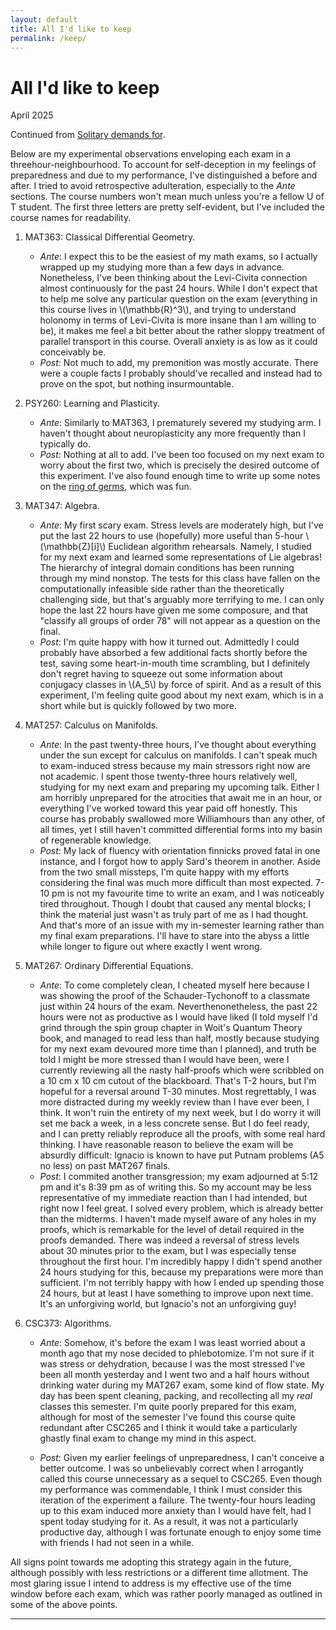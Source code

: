 ```yaml
---
layout: default
title: All I'd like to keep
permalink: /keep/
---
```


# All I'd like to keep

<p class="date">April 2025</p>

Continued from <a href="/solitary">Solitary demands for</a>.

Below are my experimental observations enveloping each exam in a threehour-neighbourhood. To account for self-deception in my feelings of preparedness and due to my performance, I've distinguished a before and after. I tried to avoid retrospective adulteration, especially to the *Ante* sections. The course numbers won't mean much unless you're a fellow U of T student. The first three letters are pretty self-evident, but I've included the course names for readability.

1. MAT363: Classical Differential Geometry.
    * *Ante*: I expect this to be the easiest of my math exams, so I actually wrapped up my studying more than a few days in advance. Nonetheless, I've been thinking about the Levi-Civita connection almost continuously for the past 24 hours. While I don't expect that to help me solve any particular question on the exam (everything in this course lives in \\(\mathbb{R}^3\\), and trying to understand holonomy in terms of Levi-Civita is more insane than I am willing to be), it makes me feel a bit better about the rather sloppy treatment of parallel transport in this course. Overall anxiety is as low as it could conceivably be.
    * *Post*: Not much to add, my premonition was mostly accurate. There were a couple facts I probably should've recalled and instead had to prove on the spot, but nothing insurmountable.

2. PSY260: Learning and Plasticity.
    * *Ante*: Similarly to MAT363, I prematurely severed my studying arm. I haven't thought about neuroplasticity any more frequently than I typically do.
    * *Post*: Nothing at all to add. I've been too focused on my next exam to worry about the first two, which is precisely the desired outcome of this experiment. I've also found enough time to write up some notes on the <a href="/assets/files/ring-of-germs.pdf" class="pdf-link" target="_blank">ring of germs</a>, which was fun.

3. MAT347: Algebra.
    * *Ante*: My first scary exam. Stress levels are moderately high, but I've put the last 22 hours to use (hopefully) more useful than 5-hour \\(\mathbb{Z}[i]\\) Euclidean algorithm rehearsals. Namely, I studied for my next exam and learned some representations of Lie algebras! The hierarchy of integral domain conditions has been running through my mind nonstop. The tests for this class have fallen on the computationally infeasible side rather than the theoretically challenging side, but that's arguably more terrifying to me. I can only hope the last 22 hours have given me some composure, and that "classify all groups of order 78" will not appear as a question on the final.
    * *Post*: I'm quite happy with how it turned out. Admittedly I could probably have absorbed a few additional facts shortly before the test, saving some heart-in-mouth time scrambling, but I definitely don't regret having to squeeze out some information about conjugacy classes in \\(A_5\\) by force of spirit. And as a result of this experiment, I'm feeling quite good about my next exam, which is in a short while but is quickly followed by two more.

4. MAT257: Calculus on Manifolds.
    * *Ante*: In the past twenty-three hours, I've thought about everything under the sun except for calculus on manifolds. I can't speak much to exam-induced stress because my main stressors right now are not academic. I spent those twenty-three hours relatively well, studying for my next exam and preparing my upcoming talk. Either I am horribly unprepared for the atrocities that await me in an hour, or everything I've worked toward this year paid off honestly. This course has probably swallowed more Williamhours than any other, of all times, yet I still haven't committed differential forms into my basin of regenerable knowledge.
    * *Post*: My lack of fluency with orientation finnicks proved fatal in one instance, and I forgot how to apply Sard's theorem in another. Aside from the two small missteps, I'm quite happy with my efforts considering the final was much more difficult than most expected. 7-10 pm is not my favourite time to write an exam, and I was noticeably tired throughout. Though I doubt that caused any mental blocks; I think the material just wasn't as truly part of me as I had thought. And that's more of an issue with my in-semester learning rather than my final exam preparations. I'll have to stare into the abyss a little while longer to figure out where exactly I went wrong.

5. MAT267: Ordinary Differential Equations.
    * *Ante*: To come completely clean, I cheated myself here because I was showing the proof of the Schauder-Tychonoff to a classmate just within 24 hours of the exam. Neverthenonetheless, the past 22 hours were not as productive as I would have liked (I told myself I'd grind through the spin group chapter in Woit's Quantum Theory book, and managed to read less than half, mostly because studying for my next exam devoured more time than I planned), and truth be told I might be more stressed than I would have been, were I currently reviewing all the nasty half-proofs which were scribbled on a 10 cm x 10 cm cutout of the blackboard. That's T-2 hours, but I'm hopeful for a reversal around T-30 minutes. Most regrettably, I was more distracted during my weekly review than I have ever been, I think. It won't ruin the entirety of my next week, but I do worry it will set me back a week, in a less concrete sense. But I do feel ready, and I can pretty reliably reproduce all the proofs, with some real hard thinking. I have reasonable reason to believe the exam will be absurdly difficult: Ignacio is known to have put Putnam problems (A5 no less) on past MAT267 finals.
    * *Post*: I commited another transgression; my exam adjourned at 5:12 pm and it's 8:39 pm as of writing this. So my account may be less representative of my immediate reaction than I had intended, but right now I feel great. I solved every problem, which is already better than the midterms. I haven't made myself aware of any holes in my proofs, which is remarkable for the level of detail required in the proofs demanded. There was indeed a reversal of stress levels about 30 minutes prior to the exam, but I was especially tense throughout the first hour. I'm incredibly happy I didn't spend another 24 hours studying for this, because my preparations were more than sufficient. I'm not terribly happy with how I ended up spending those 24 hours, but at least I have something to improve upon next time. It's an unforgiving world, but Ignacio's not an unforgiving guy!

6. CSC373: Algorithms.
    * *Ante*: Somehow, it's before the exam I was least worried about a month ago that my nose decided to phlebotomize. I'm not sure if it was stress or dehydration, because I was the most stressed I've been all month yesterday and I went two and a half hours without drinking water during my MAT267 exam, some kind of flow state. My day has been spent cleaning, packing, and recollecting all my *real* classes this semester. I'm quite poorly prepared for this exam, although for most of the semester I've found this course quite redundant after CSC265 and I think it would take a particularly ghastly final exam to change my mind in this aspect.

    * *Post*: Given my earlier feelings of unpreparedness, I can't conceive a better outcome. I was so unbelievably correct when I arrogantly called this course unnecessary as a sequel to CSC265. Even though my performance was commendable, I think I must consider this iteration of the experiment a failure. The twenty-four hours leading up to this exam induced more anxiety than I would have felt, had I spent today studying for it. As a result, it was not a particularly productive day, although I was fortunate enough to enjoy some time with friends I had not seen in a while.

All signs point towards me adopting this strategy again in the future, although possibly with less restrictions or a different time allotment. The most glaring issue I intend to address is my effective use of the time window before each exam, which was rather poorly managed as outlined in some of the above points.

---
